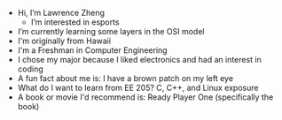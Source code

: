 - Hi, I’m Lawrence Zheng
  - I’m interested in esports
- I’m currently learning some layers in the OSI model
- I'm originally from Hawaii
- I'm a Freshman in Computer Engineering 
- I chose my major because I liked electronics and had an interest in coding
- A fun fact about me is:  I have a brown patch on my left eye
- What do I want to learn from EE 205?  C, C++, and Linux exposure
- A book or movie I'd recommend is:  Ready Player One (specifically the book)
